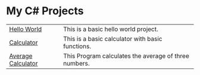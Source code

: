<h1>My C# Projects</h1>
    <table>
        <tr>
            <td>
                <a href="https://github.com/jann-amh/CSharpProjects/blob/master/HelloWorld/HelloWorld/Program.cs">Hello World</a>
            </td>
            <td>
                This is a basic hello world project.
            </td>
        </tr>
        <tr>
            <td>
                <a href=https://github.com/jann-amh/CSharpProjects/tree/master/Calculator/Calculator> Calculator</a>
            </td>
            <td>
                This is a basic calculator with basic functions.
            </td>
        </tr>
        <tr>
            <td>
                <a href=https://github.com/jann-amh/CSharpProjects/tree/master/Average/Average> Average Calculator</a>
            </td>
            <td>
                This Program calculates the average of three numbers.
            </td>
        </tr>
    </table>